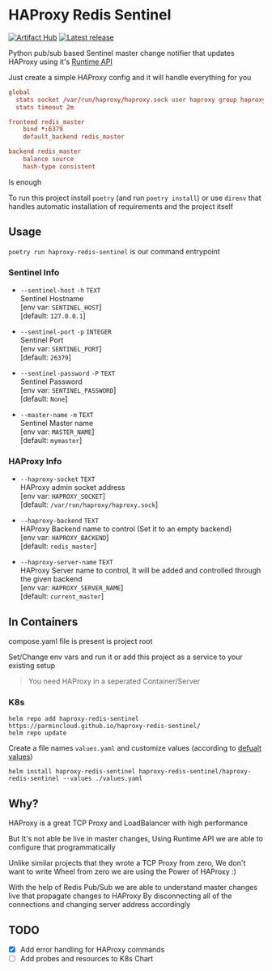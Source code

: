# HAProxy Redis Sentinel

[![Artifact Hub](https://img.shields.io/endpoint?url=https://artifacthub.io/badge/repository/haproxy-redis-sentinel)](https://artifacthub.io/packages/search?repo=haproxy-redis-sentinel)
[![Latest release](https://img.shields.io/github/release/ParminCloud/haproxy-redis-sentinel.svg)](https://github.com/ParminCloud/haproxy-redis-sentinel/releases)


Python pub/sub based Sentinel master change notifier that updates HAProxy using it's [Runtime API](https://www.haproxy.com/documentation/haproxy-runtime-api/)

Just create a simple HAProxy config and it will handle everything for you

```conf
global
  stats socket /var/run/haproxy/haproxy.sock user haproxy group haproxy mode 660 level admin
  stats timeout 2m

frontend redis_master
    bind *:6379
    default_backend redis_master

backend redis_master
    balance source
    hash-type consistent
```

Is enough

To run this project install `poetry` (and run `poetry install`) or use `direnv` that handles automatic installation of requirements and the project itself

## Usage

`poetry run haproxy-redis-sentinel` is our command entrypoint

### Sentinel Info
- `--sentinel-host` `-h` `TEXT`  
  Sentinel Hostname  
  [env var: `SENTINEL_HOST`]  
  [default: `127.0.0.1`]

- `--sentinel-port` `-p` `INTEGER`  
  Sentinel Port  
  [env var: `SENTINEL_PORT`]  
  [default: `26379`]

- `--sentinel-password` `-P` `TEXT`  
  Sentinel Password  
  [env var: `SENTINEL_PASSWORD`]  
  [default: `None`]

- `--master-name` `-m` `TEXT`  
  Sentinel Master name  
  [env var: `MASTER_NAME`]  
  [default: `mymaster`]

### HAProxy Info
- `--haproxy-socket` `TEXT`  
  HAProxy admin socket address  
  [env var: `HAPROXY_SOCKET`]  
  [default: `/var/run/haproxy/haproxy.sock`]

- `--haproxy-backend` `TEXT`  
  HAProxy Backend name to control (Set it to an empty backend)  
  [env var: `HAPROXY_BACKEND`]  
  [default: `redis_master`]

- `--haproxy-server-name` `TEXT`  
  HAProxy Server name to control, It will be added and controlled through the given backend  
  [env var: `HAPROXY_SERVER_NAME`]  
  [default: `current_master`]

## In Containers

compose.yaml file is present is project root

Set/Change env vars and run it or add this project as a service to your existing setup

> You need HAProxy in a seperated Container/Server

### K8s

```shell
helm repo add haproxy-redis-sentinel https://parmincloud.github.io/haproxy-redis-sentinel/
helm repo update
```

Create a file names `values.yaml` and customize values (according to [defualt values](./charts/haproxy-redis-sentinel/values.yaml))

```
helm install haproxy-redis-sentinel haproxy-redis-sentinel/haproxy-redis-sentinel --values ./values.yaml
```

## Why?

HAProxy is a great TCP Proxy and LoadBalancer with high performance

But It's not able be live in master changes, Using Runtime API we are able to configure that programmatically

Unlike similar projects that they wrote a TCP Proxy from zero, We don't want to write Wheel from zero we are using the Power of HAProxy :)

With the help of Redis Pub/Sub we are able to understand master changes live that propagate changes to HAProxy By disconnecting all of the connections and changing server address accordingly

## TODO

* [x] Add error handling for HAProxy commands
* [ ] Add probes and resources to K8s Chart
